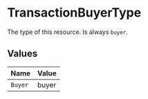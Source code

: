 # TransactionBuyerType

The type of this resource. Is always `buyer`.


## Values

| Name    | Value   |
| ------- | ------- |
| `Buyer` | buyer   |